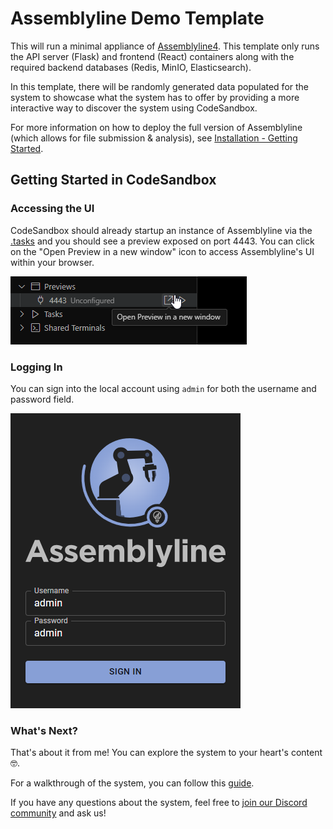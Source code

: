 # Assemblyline Demo Template

This will run a minimal appliance of [Assemblyline4](https://cybercentrecanada.github.io/assemblyline4_docs/). This template only runs the API server (Flask) and frontend (React) containers along with the required backend databases (Redis, MinIO, Elasticsearch).

In this template, there will be randomly generated data populated for the system to showcase what the system has to offer by providing a more interactive way to discover the system using CodeSandbox.

For more information on how to deploy the full version of Assemblyline (which allows for file submission & analysis), see [Installation - Getting Started](https://cybercentrecanada.github.io/assemblyline4_docs/installation/deployment/).

## Getting Started in CodeSandbox
### Accessing the UI
CodeSandbox should already startup an instance of Assemblyline via the [.tasks](./.codesandbox/tasks.json) and you should see a preview exposed on port 4443. You can click on the "Open Preview in a new window" icon to access Assemblyline's UI within your browser.

![Open preview in a new tab](https://raw.githubusercontent.com/codesandbox/sandbox-templates/main/assemblyline/images/open_preview.png)

### Logging In
You can sign into the local account using `admin` for both the username and password field.

![Default login credentials](https://raw.githubusercontent.com/codesandbox/sandbox-templates/main/assemblyline/images/default_login.png)

### What's Next?
That's about it from me! You can explore the system to your heart's content 🤓.

For a walkthrough of the system, you can follow this [guide](https://cybercentrecanada.github.io/assemblyline4_docs/user_manual/user_walkthrough/).

If you have any questions about the system, feel free to [join our Discord community](https://discord.gg/GUAy9wErNu) and ask us!
